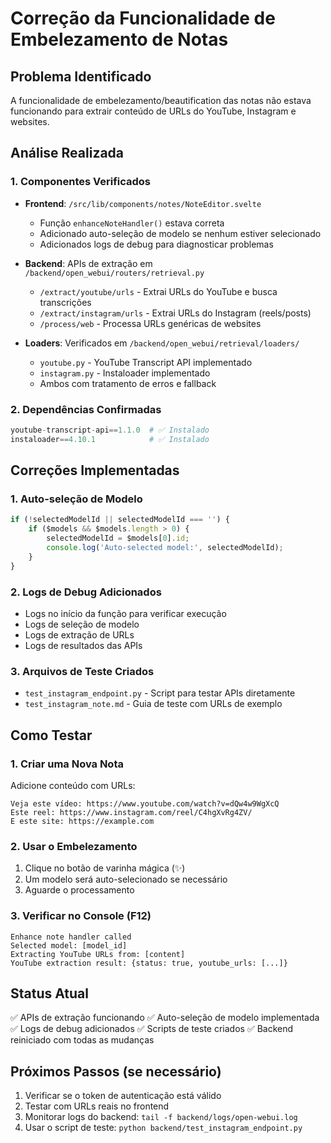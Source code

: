 # Correção da Funcionalidade de Embelezamento de Notas

## Problema Identificado
A funcionalidade de embelezamento/beautification das notas não estava funcionando para extrair conteúdo de URLs do YouTube, Instagram e websites.

## Análise Realizada

### 1. Componentes Verificados
- **Frontend**: `/src/lib/components/notes/NoteEditor.svelte`
  - Função `enhanceNoteHandler()` estava correta
  - Adicionado auto-seleção de modelo se nenhum estiver selecionado
  - Adicionados logs de debug para diagnosticar problemas

- **Backend**: APIs de extração em `/backend/open_webui/routers/retrieval.py`
  - `/extract/youtube/urls` - Extrai URLs do YouTube e busca transcrições
  - `/extract/instagram/urls` - Extrai URLs do Instagram (reels/posts)
  - `/process/web` - Processa URLs genéricas de websites

- **Loaders**: Verificados em `/backend/open_webui/retrieval/loaders/`
  - `youtube.py` - YouTube Transcript API implementado
  - `instagram.py` - Instaloader implementado
  - Ambos com tratamento de erros e fallback

### 2. Dependências Confirmadas
```python
youtube-transcript-api==1.1.0  # ✅ Instalado
instaloader==4.10.1            # ✅ Instalado
```

## Correções Implementadas

### 1. Auto-seleção de Modelo
```javascript
if (!selectedModelId || selectedModelId === '') {
    if ($models && $models.length > 0) {
        selectedModelId = $models[0].id;
        console.log('Auto-selected model:', selectedModelId);
    }
}
```

### 2. Logs de Debug Adicionados
- Logs no início da função para verificar execução
- Logs de seleção de modelo
- Logs de extração de URLs
- Logs de resultados das APIs

### 3. Arquivos de Teste Criados
- `test_instagram_endpoint.py` - Script para testar APIs diretamente
- `test_instagram_note.md` - Guia de teste com URLs de exemplo

## Como Testar

### 1. Criar uma Nova Nota
Adicione conteúdo com URLs:
```
Veja este vídeo: https://www.youtube.com/watch?v=dQw4w9WgXcQ
Este reel: https://www.instagram.com/reel/C4hgXvRg4ZV/
E este site: https://example.com
```

### 2. Usar o Embelezamento
1. Clique no botão de varinha mágica (✨)
2. Um modelo será auto-selecionado se necessário
3. Aguarde o processamento

### 3. Verificar no Console (F12)
```
Enhance note handler called
Selected model: [model_id]
Extracting YouTube URLs from: [content]
YouTube extraction result: {status: true, youtube_urls: [...]}
```

## Status Atual
✅ APIs de extração funcionando
✅ Auto-seleção de modelo implementada
✅ Logs de debug adicionados
✅ Scripts de teste criados
✅ Backend reiniciado com todas as mudanças

## Próximos Passos (se necessário)
1. Verificar se o token de autenticação está válido
2. Testar com URLs reais no frontend
3. Monitorar logs do backend: `tail -f backend/logs/open-webui.log`
4. Usar o script de teste: `python backend/test_instagram_endpoint.py`
